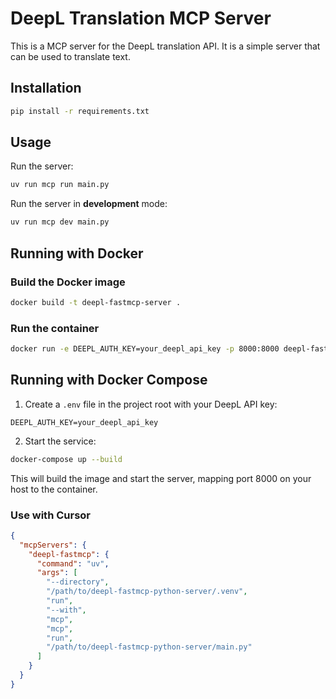 # DeepL Translation MCP Server

This is a MCP server for the DeepL translation API. It is a simple server that can be used to translate text.

## Installation

```bash
pip install -r requirements.txt
```

## Usage

Run the server:

```bash
uv run mcp run main.py
```

Run the server in **development** mode:

```bash
uv run mcp dev main.py
```

## Running with Docker

### Build the Docker image

```bash
docker build -t deepl-fastmcp-server .
```

### Run the container

```bash
docker run -e DEEPL_AUTH_KEY=your_deepl_api_key -p 8000:8000 deepl-fastmcp-server
```

## Running with Docker Compose

1. Create a `.env` file in the project root with your DeepL API key:

```
DEEPL_AUTH_KEY=your_deepl_api_key
```

2. Start the service:

```bash
docker-compose up --build
```

This will build the image and start the server, mapping port 8000 on your host to the container.

### Use with Cursor

```json
{
  "mcpServers": {
    "deepl-fastmcp": {
      "command": "uv",
      "args": [
        "--directory",
        "/path/to/deepl-fastmcp-python-server/.venv",
        "run",
        "--with",
        "mcp",
        "mcp",
        "run",
        "/path/to/deepl-fastmcp-python-server/main.py"
      ]
    }
  }
}
```